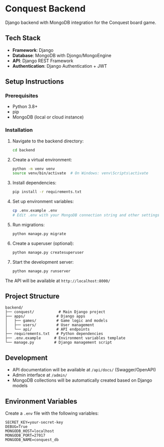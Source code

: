 # Conquest Backend

Django backend with MongoDB integration for the Conquest board game.

## Tech Stack

- **Framework**: Django
- **Database**: MongoDB with Djongo/MongoEngine
- **API**: Django REST Framework
- **Authentication**: Django Authentication + JWT

## Setup Instructions

### Prerequisites

- Python 3.8+
- pip
- MongoDB (local or cloud instance)

### Installation

1. Navigate to the backend directory:
   ```bash
   cd backend
   ```

2. Create a virtual environment:
   ```bash
   python -m venv venv
   source venv/bin/activate  # On Windows: venv\Scripts\activate
   ```

3. Install dependencies:
   ```bash
   pip install -r requirements.txt
   ```

4. Set up environment variables:
   ```bash
   cp .env.example .env
   # Edit .env with your MongoDB connection string and other settings
   ```

5. Run migrations:
   ```bash
   python manage.py migrate
   ```

6. Create a superuser (optional):
   ```bash
   python manage.py createsuperuser
   ```

7. Start the development server:
   ```bash
   python manage.py runserver
   ```

The API will be available at `http://localhost:8000/`

## Project Structure

```
backend/
├── conquest/           # Main Django project
├── apps/              # Django apps
│   ├── games/         # Game logic and models
│   ├── users/         # User management
│   └── api/           # API endpoints
├── requirements.txt   # Python dependencies
├── .env.example      # Environment variables template
└── manage.py         # Django management script
```

## Development

- API documentation will be available at `/api/docs/` (Swagger/OpenAPI)
- Admin interface at `/admin/`
- MongoDB collections will be automatically created based on Django models

## Environment Variables

Create a `.env` file with the following variables:

```
SECRET_KEY=your-secret-key
DEBUG=True
MONGODB_HOST=localhost
MONGODB_PORT=27017
MONGODB_NAME=conquest_db
```